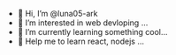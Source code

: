 - 👋 Hi, I’m @luna05-ark
- 👀 I’m interested in web devloping ...
- 🌱 I’m currently learning something cool...
- 💞️ Help me to learn react, nodejs ...

<!---
luna05-ark/luna05-ark is a ✨ special ✨ repository because its `README.md` (this file) appears on your GitHub profile.
You can click the Preview link to take a look at your changes.
--->

